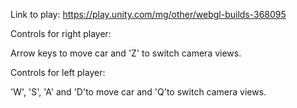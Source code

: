 Link to play: https://play.unity.com/mg/other/webgl-builds-368095

Controls for right player:

Arrow keys to move car and 'Z' to switch camera views.

Controls for left player:

'W', 'S', 'A' and 'D'to move car and 'Q'to switch camera views.

